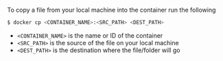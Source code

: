 To copy a file from your local machine into the container run the following

```bash
$ docker cp <CONTAINER_NAME>:<SRC_PATH> <DEST_PATH>
```

- `<CONTAINER_NAME>` is the name or ID of the container
- `<SRC_PATH>` is the source of the file on your local machine
- `<DEST_PATH>` is the destination where the file/folder will go
